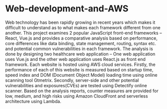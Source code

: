 # Web-development-and-AWS


Web technology has been rapidly growing in recent years which makes it difficult to understand as to what makes each framework different from one another. This project examines 2 popular JavaScript front-end frameworks – React, Vue.js and provides a comparative analysis based on performance, core differences like data binding, state management, routing, syntax etc. and potential common vulnerabilities in each framework. The analysis is done by designing two healthcare web application – One web application uses Vue.js  and the other web application uses React.js as front end framework. Each website is hosted using AWS cloud services.  Firstly, the performance of each of this website is measured based on startup time, speed index and DOM (Document Object Model) loading time using online scanning tool Gtmetrix. Secondly, server-side and other potential vulnerabilities and exposures(CVEs) are tested using Detectify online scanner. Based on the analysis reports, counter measures are provided for low, medium, and high risks using Amazon CloudFront and serverless architecture using Lambda.
